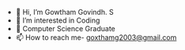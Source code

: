 - 👋 Hi, I’m Gowtham Govindh. S
- 👀 I’m interested in Coding 
- 🌱 Computer Science Graduate
- 📫 How to reach me- goxthamg2003@gmail.com

<!---
Goxtham/Goxtham is a ✨ special ✨ repository because its `README.md` (this file) appears on your GitHub profile.
You can click the Preview link to take a look at your changes.
--->
